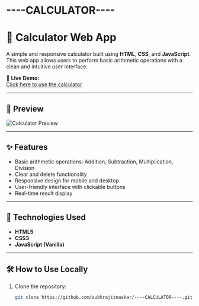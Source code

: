 # ----CALCULATOR----

# 🧮 Calculator Web App

A simple and responsive calculator built using **HTML**, **CSS**, and **JavaScript**. This web app allows users to perform basic arithmetic operations with a clean and intuitive user interface.

🔗 **Live Demo:**  
[Click here to use the calculator](https://subhrajitnaskar.github.io/----CALCULATOR----/)

---

## 📸 Preview

![Calculator Preview](https://user-images.githubusercontent.com/your-image-link.png) <!-- Optional: Replace with an actual screenshot URL -->

---

## ✨ Features

- Basic arithmetic operations: Addition, Subtraction, Multiplication, Division
- Clear and delete functionality
- Responsive design for mobile and desktop
- User-friendly interface with clickable buttons
- Real-time result display

---

## 🚀 Technologies Used

- **HTML5**
- **CSS3**
- **JavaScript (Vanilla)**

---

## 🛠️ How to Use Locally

1. Clone the repository:
   ```bash
   git clone https://github.com/subhrajitnaskar/----CALCULATOR----.git
